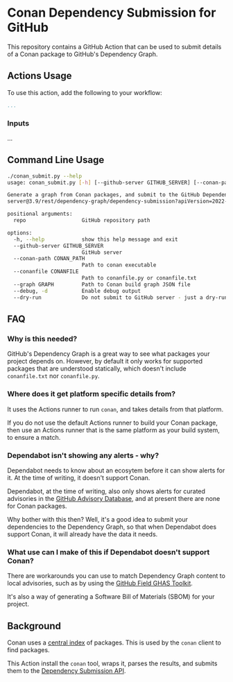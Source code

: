 # Conan Dependency Submission for GitHub

This repository contains a GitHub Action that can be used to submit details of a Conan package to GitHub's Dependency Graph.

## Actions Usage

To use this action, add the following to your workflow:

```yaml
...
```

### Inputs

...

## Command Line Usage

```bash
./conan_submit.py --help
usage: conan_submit.py [-h] [--github-server GITHUB_SERVER] [--conan-path CONAN_PATH] [--conanfile CONANFILE] [--graph GRAPH] [--debug] [--dry-run] repo

Generate a graph from Conan packages, and submit to the GitHub Dependency Graph using the Submission API. See for reference: https://docs.conan.io/2/reference/conanfile/attributes.html https://github.com/package-url/purl-spec/blob/master/PURL-TYPES.rst#conan https://docs.github.com/en/enterprise-cloud@latest/rest/dependency-graph/dependency-submission?apiVersion=2022-11-28 https://docs.github.com/en/enterprise-
server@3.9/rest/dependency-graph/dependency-submission?apiVersion=2022-11-28

positional arguments:
  repo                  GitHub repository path

options:
  -h, --help            show this help message and exit
  --github-server GITHUB_SERVER
                        GitHub server
  --conan-path CONAN_PATH
                        Path to conan executable
  --conanfile CONANFILE
                        Path to conanfile.py or conanfile.txt
  --graph GRAPH         Path to Conan build graph JSON file
  --debug, -d           Enable debug output
  --dry-run             Do not submit to GitHub server - just a dry-run
```

## FAQ

### Why is this needed?

GitHub's Dependency Graph is a great way to see what packages your project depends on. However, by default it only works for supported packages that are understood statically, which doesn't include `conanfile.txt` nor `conanfile.py`.

### Where does it get platform specific details from?

It uses the Actions runner to run `conan`, and takes details from that platform.

If you do not use the default Actions runner to build your Conan package, then use an Actions runner that is the same platform as your build system, to ensure a match.

### Dependabot isn't showing any alerts - why?

Dependabot needs to know about an ecosytem before it can show alerts for it. At the time of writing, it doesn't support Conan.

Dependabot, at the time of writing, also only shows alerts for curated advisories in the [GitHub Advisory Database](https://github.com/advisories), and at present there are none for Conan packages.

Why bother with this then? Well, it's a good idea to submit your dependencies to the Dependency Graph, so that when Dependabot does support Conan, it will already have the data it needs.

### What use can I make of this if Dependabot doesn't support Conan?

There are workarounds you can use to match Dependency Graph content to local advisories, such as by using the [GitHub Field GHAS Toolkit](https://github.com/GeekMasher/ghas-toolkit).

It's also a way of generating a Software Bill of Materials (SBOM) for your project.

## Background

Conan uses a [central index](https://github.com/conan-io/conan-center-index) of packages. This is used by the `conan` client to find packages.

This Action install the `conan` tool, wraps it, parses the results, and submits them to the [Dependency Submission API](https://docs.github.com/en/code-security/supply-chain-security/understanding-your-software-supply-chain/using-the-dependency-submission-api).
